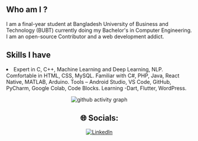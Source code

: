 ## Who am I ?
I am a final-year student at Bangladesh University of Business and Technology (BUBT) currently doing my Bachelor's in Computer Engineering. 
I am an open-source Contributor and a web development addict.
## Skills I have

<li> Expert in C, C++, Machine Learning and Deep Learning, NLP.</li> 
Comfortable in HTML, CSS, MySQL.
Familiar with C#, PHP, Java, React Native, MATLAB, Arduino.
Tools – Android Studio, VS Code, GitHub, PyCharm, Google Colab, Code Blocks.
Learning -Dart, Flutter, WordPress.
<!--
**hrshammo/Hasib2k21** is a ✨ _special_ ✨ repository because its `README.md` (this file) appears on your GitHub profile.

Here are some ideas to get you started:

 🔭 I’m currently working on ...
- 🌱 I’m currently learning ...
- 👯 I’m looking to collaborate on ...
- 🤔 I’m looking for help with ...
- 💬 Ask me about ...
- 📫 How to reach me: ...
- 😄 Pronouns: ...
- ⚡ Fun fact: ...
-->
## Visitor Count
![Visitor Count](https://profile-counter.glitch.me/Hasib2k21/count.svg)

# 📊 GitHub Stats:
![](https://github-readme-stats.vercel.app/api?username=Hasib2k21&theme=gotham&hide_border=false&include_all_commits=false&count_private=false)<br/>
![](https://github-readme-streak-stats.herokuapp.com/?user=Hasib2k21&theme=gotham&hide_border=false)<br/>
![](https://github-readme-stats.vercel.app/api/top-langs/?username=Hasib2k21&theme=gotham&hide_border=false&include_all_commits=false&count_private=false&layout=compact)

## 🏆 GitHub Trophies
![](https://github-profile-trophy.vercel.app/?username=Hasib2k21&theme=dracula&no-frame=true&no-bg=false&margin-w=4)

### ✍️ Random Dev Quote
![](https://quotes-github-readme.vercel.app/api?type=horizontal&theme=radical)

---
[![](https://visitcount.itsvg.in/api?id=Hasib2k21&icon=0&color=0)](https://visitcount.itsvg.in)

<!-- Proudly created with GPRM ( https://gprm.itsvg.in ) -->
 
 <div align="center">
     
     
     
![github activity graph](https://activity-graph.herokuapp.com/graph?username=Hasib2k21&theme=dracula&layout=compact&title_color=FF69B4&hide_border=true&area=true)
</div>
 
<div align="center">

## 🌐 Socials:
[![LinkedIn](https://img.shields.io/badge/LinkedIn-%230077B5.svg?logo=linkedin&logoColor=white)](https://www.linkedin.com/in/md-hasibul-islam-4a05a9211)
 

